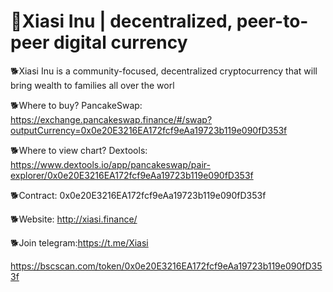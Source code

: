 # 🐶Xiasi Inu | decentralized, peer-to-peer digital currency
🐕Xiasi Inu is a community-focused, decentralized cryptocurrency that will bring wealth to families all over the worl


🐕‍Where to buy? PancakeSwap: https://exchange.pancakeswap.finance/#/swap?outputCurrency=0x0e20E3216EA172fcf9eAa19723b119e090fD353f


🐕‍Where to view chart? Dextools: https://www.dextools.io/app/pancakeswap/pair-explorer/0x0e20E3216EA172fcf9eAa19723b119e090fD353f


🐕‍Contract: 0x0e20E3216EA172fcf9eAa19723b119e090fD353f


🐕‍Website: http://xiasi.finance/


🐕‍Join telegram:https://t.me/Xiasi


https://bscscan.com/token/0x0e20E3216EA172fcf9eAa19723b119e090fD353f
